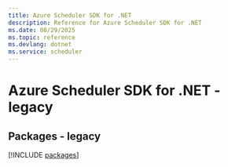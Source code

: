 ```yaml
---
title: Azure Scheduler SDK for .NET
description: Reference for Azure Scheduler SDK for .NET
ms.date: 08/29/2025
ms.topic: reference
ms.devlang: dotnet
ms.service: scheduler
---
```

# Azure Scheduler SDK for .NET - legacy
## Packages - legacy
[!INCLUDE [packages](scheduler-index.md)]